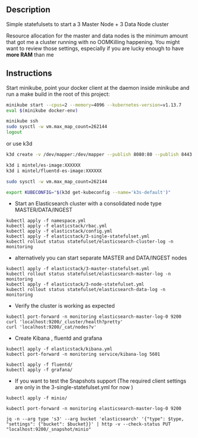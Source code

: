 ## Description

Simple statefulsets to start a 3 Master Node + 3 Data Node cluster 

Resource allocation for the master and data nodes is the minimum amount that got me a cluster running with no OOMKilling happening.
You might want to review those settings, especially if you are lucky enough to have **more RAM** than me

## Instructions

Start minikube, point your docker client at the daemon inside minikube and run a make build in the root of this project:

```bash
minikube start --cpus=2 --memory=4096 --kubernetes-version=v1.13.7
eval $(minikube docker-env)

minikube ssh
sudo sysctl -w vm.max_map_count=262144
logout
```

or use k3d
```bash
k3d create -v /dev/mapper:/dev/mapper --publish 8080:80 --publish 8443:443 --workers 1

k3d i mintel/es-image:XXXXXX
k3d i mintel/fluentd-es-image:XXXXXX

sudo sysctl -w vm.max_map_count=262144

export KUBECONFIG="$(k3d get-kubeconfig --name='k3s-default')"
```

* Start an Elasticsearch cluster with a consolidated node type MASTER/DATA/INGEST
```
kubectl apply -f namespace.yml
kubectl apply -f elasticstack/rbac.yml
kubectl apply -f elasticstack/config.yml
kubectl apply -f elasticstack/3-single-statefulset.yml
kubectl rollout status statefulset/elasticsearch-cluster-log -n monitoring
```


* alternatively you can start separate MASTER and DATA/INGEST nodes
```
kubectl apply -f elasticstack/3-master-statefulset.yml
kubectl rollout status statefulset/elasticsearch-master-log -n monitoring
kubectl apply -f elasticstack/3-node-statefulset.yml
kubectl rollout status statefulset/elasticsearch-data-log -n monitoring
```

* Verify the cluster is working as expected
```
kubectl port-forward -n monitoring elasticsearch-master-log-0 9200
curl 'localhost:9200/_cluster/health?pretty'
curl 'localhost:9200/_cat/nodes?v'
```

* Create Kibana , fluentd and grafana
```
kubectl apply -f elasticstack/kibana.yml
kubectl port-forward -n monitoring service/kibana-log 5601

kubectl apply -f fluentd/
kubectl apply -f grafana/
```

* If you want to test the Snapshots support (The required client settings are only in the 3-single-statefulset.yml for now )
```
kubectl apply -f minio/

kubectl port-forward -n monitoring elasticsearch-master-log-0 9200

jq -n --arg type 's3' --arg bucket 'elasticsearch' '{"type": $type, "settings": {"bucket": $bucket}}' | http -v --check-status PUT "localhost:9200/_snapshot/minio"
```



